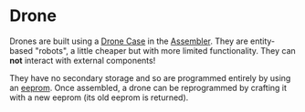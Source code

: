 # Drone

Drones are built using a [Drone Case](/item/dronecase/) in the
[Assembler](/block/assembler). They are entity-based "robots", a
little cheaper but with more limited functionality. They can **not**
interact with external components!

They have no secondary storage and so are programmed entirely by using
an [eeprom](/item/eeprom/). Once assembled, a drone can be reprogrammed
by crafting it with a new eeprom (its old eeprom is returned).